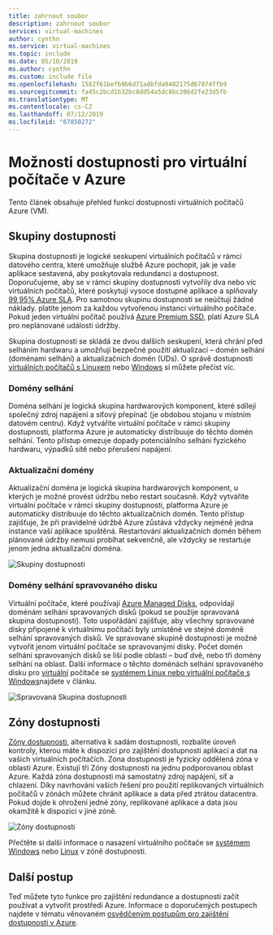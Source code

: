```yaml
---
title: zahrnout soubor
description: zahrnout soubor
services: virtual-machines
author: cynthn
ms.service: virtual-machines
ms.topic: include
ms.date: 05/10/2019
ms.author: cynthn
ms.custom: include file
ms.openlocfilehash: 1582f61befb9b6d71adbfda9482175d67874ffb9
ms.sourcegitcommit: fa45c2bcd1b32bc8dd54a5dc8bc206d2fe23d5fb
ms.translationtype: MT
ms.contentlocale: cs-CZ
ms.lasthandoff: 07/12/2019
ms.locfileid: "67850272"
---
```

# <a name="availability-options-for-virtual-machines-in-azure"></a>Možnosti dostupnosti pro virtuální počítače v Azure
Tento článek obsahuje přehled funkcí dostupnosti virtuálních počítačů Azure (VM).


## <a name="availability-sets"></a>Skupiny dostupnosti
Skupina dostupnosti je logické seskupení virtuálních počítačů v rámci datového centra, které umožňuje službě Azure pochopit, jak je vaše aplikace sestavená, aby poskytovala redundanci a dostupnost. Doporučujeme, aby se v rámci skupiny dostupnosti vytvořily dva nebo víc virtuálních počítačů, které poskytují vysoce dostupné aplikace a splňovaly [99,95% Azure SLA](https://azure.microsoft.com/support/legal/sla/virtual-machines/). Pro samotnou skupinu dostupnosti se neúčtují žádné náklady. platíte jenom za každou vytvořenou instanci virtuálního počítače. Pokud jeden virtuální počítač používá [Azure Premium SSD](../articles/virtual-machines/windows/disks-types.md#premium-ssd), platí Azure SLA pro neplánované události údržby.

Skupina dostupnosti se skládá ze dvou dalších seskupení, která chrání před selháním hardwaru a umožňují bezpečné použití aktualizací – domén selhání (doménami selhání) a aktualizačních domén (UDs). O správě dostupnosti [virtuálních počítačů s Linuxem](../articles/virtual-machines/linux/manage-availability.md) nebo [Windows](../articles/virtual-machines/windows/manage-availability.md) si můžete přečíst víc.

### <a name="fault-domains"></a>Domény selhání
Doména selhání je logická skupina hardwarových komponent, které sdílejí společný zdroj napájení a síťový přepínač (je obdobou stojanu v místním datovém centru). Když vytváříte virtuální počítače v rámci skupiny dostupnosti, platforma Azure je automaticky distribuuje do těchto domén selhání. Tento přístup omezuje dopady potenciálního selhání fyzického hardwaru, výpadků sítě nebo přerušení napájení.

### <a name="update-domains"></a>Aktualizační domény
Aktualizační doména je logická skupina hardwarových komponent, u kterých je možné provést údržbu nebo restart současně. Když vytváříte virtuální počítače v rámci skupiny dostupnosti, platforma Azure je automaticky distribuuje do těchto aktualizačních domén. Tento přístup zajišťuje, že při pravidelné údržbě Azure zůstává vždycky nejméně jedna instance vaší aplikace spuštěná. Restartování aktualizačních domén během plánované údržby nemusí probíhat sekvenčně, ale vždycky se restartuje jenom jedna aktualizační doména.

![Skupiny dostupnosti](./media/virtual-machines-common-manage-availability/ud-fd-configuration.png)

### <a name="managed-disk-fault-domains"></a>Domény selhání spravovaného disku
Virtuální počítače, které používají [Azure Managed Disks](../articles/virtual-machines/windows/faq-for-disks.md), odpovídají doménám selhání spravovaných disků (pokud se použije spravovaná skupina dostupnosti). Toto uspořádání zajišťuje, aby všechny spravované disky připojené k virtuálnímu počítači byly umístěné ve stejné doméně selhání spravovaných disků. Ve spravované skupině dostupnosti je možné vytvořit jenom virtuální počítače se spravovanými disky. Počet domén selhání spravovaných disků se liší podle oblasti – buď dvě, nebo tři domény selhání na oblast. Další informace o těchto doménách selhání spravovaného disku pro [virtuální](../articles/virtual-machines/linux/manage-availability.md?#use-managed-disks-for-vms-in-an-availability-set) počítače se [systémem Linux nebo virtuální počítače s Windows](../articles/virtual-machines/windows/manage-availability.md?#use-managed-disks-for-vms-in-an-availability-set)najdete v článku.

![Spravovaná Skupina dostupnosti](./media/virtual-machines-common-manage-availability/md-fd-updated.png)

## <a name="availability-zones"></a>Zóny dostupnosti

[Zóny dostupnosti](../articles/availability-zones/az-overview.md), alternativa k sadám dostupnosti, rozbalíte úroveň kontroly, kterou máte k dispozici pro zajištění dostupnosti aplikací a dat na vašich virtuálních počítačích. Zóna dostupnosti je fyzicky oddělená zóna v oblasti Azure. Existují tři Zóny dostupnosti na jednu podporovanou oblast Azure. Každá zóna dostupnosti má samostatný zdroj napájení, síť a chlazení. Díky navrhování vašich řešení pro použití replikovaných virtuálních počítačů v zónách můžete chránit aplikace a data před ztrátou datacentra. Pokud dojde k ohrožení jedné zóny, replikované aplikace a data jsou okamžitě k dispozici v jiné zóně. 

![Zóny dostupnosti](./media/virtual-machines-common-regions-and-availability/three-zones-per-region.png)

Přečtěte si další informace o nasazení virtuálního počítače se [systémem Windows](../articles/virtual-machines/windows/create-powershell-availability-zone.md) nebo [Linux](../articles/virtual-machines/linux/create-cli-availability-zone.md) v zóně dostupnosti.


## <a name="next-steps"></a>Další postup
Teď můžete tyto funkce pro zajištění redundance a dostupnosti začít používat a vytvořit prostředí Azure. Informace o doporučených postupech najdete v tématu věnovaném [osvědčeným postupům pro zajištění dostupnosti v Azure](../articles/best-practices-availability-checklist.md).

